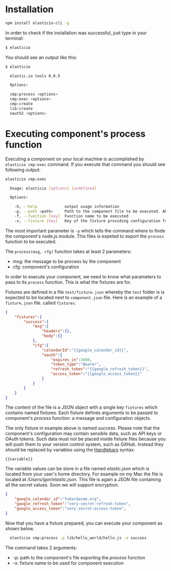 # Installation

````bash
npm install elasticio-cli -g
````

In order to check if the installation was successful, just type in your terminal:

````bash
$ elasticio
````
You should see an output like this:

````bash
$ elasticio

  elastic.io tools 0.0.5

  Options:

  cmp:process <options>
  cmp:exec <options>
  cmp:create
  lib:create
  oauth2 <options>
````

# Executing component's process function

Executing a component on your local machine is accomplished by ``elasticio cmp:exec`` command. If you execute that command you should see following output:

````bash
elasticio cmp:exec

  Usage: elasticio [options] [undefined]

  Options:

    -h, --help            output usage information
    -p, --path <path>     Path to the component file to be executed. Absolute or relative.
    -f, --function [key]  Function name to be executed
    -x, --fixture [key]   Key of the fixture providing configuration for the execution
````

The most important parameter is ``-p`` which tells the command where to finde the component's node.js module. This files is expeted to export the ``process`` function to be executed. 

The ``process(msg, cfg)`` function takes at least 2 parameters:

* msg: the message to be process by the component
* cfg: component's configuration

In order to execute your component, we need to know what parameters to pass to its ``process`` function. This is what the fixtures are for. 

Fixtures are defined in a file ``test/fixture.json`` whereby the ``test`` folder is is expected to be located next to ``component.json`` file. Here is an example of a ``fixture.json`` file. called ``fixtures``.

````json
{
    "fixtures":{
        "success":{
            "msg":{
                "headers":{},
                "body":{}
            },
            "cfg":{
                "calendarId":"{{google_calendar_id}}",
                "oauth":{
                    "expires_in":3600,
                    "token_type":"Bearer",
                    "refresh_token":"{{google_refresh_token}}",
                    "access_token":"{{google_access_token}}"
                }
            }
        }
    }
}
````

The content of the file is a JSON object with a single key ``fixtures`` which contains named fixtures. Each fixture defines arguments to be passed to component's _process_ function: a message and configuration objects. 

The only fixture in example above is named _success_. Please note that the  component's configuration may contain sensible data, such as API keys or OAuth tokens. Such data must not be placed inside fixture files because you will push them to your version control system, such as GitHub. Instead they should be replaced by variables using the [Handlebars](http://handlebarsjs.com/) syntax:

````
{{variable}}
````

The variable values can be store in a file named _elastic.json_ which is located from your user's home directory. For example on my Mac the file is located at _/Users/igor/elastic.json_. This file is again a JSON file containing all the secret values. Soon we will support encryption.

````json
{
    "google_calendar_id":"fubar@acme.org",
    "google_refresh_token":"very-secret-refresh-token",
    "google_access_token":"very-secret-access-token",
}
````

Now that you have a fixture prepared, you can execute your component as shown below.

````bash
  elasticio cmp:process -p lib/hello_world/hello.js -x success
````

The command takes 2 arguments:
* -p: path to the component's file exporting the _process_ function
* -x: fixture name to be used for component execution
